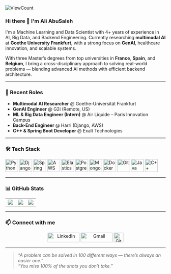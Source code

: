 
![ViewCount](https://views.whatilearened.today/views/github/aliabusaleh/Thomas-George-T.svg?cache=remove)

### Hi there 👋 I'm Ali AbuSaleh

I'm a Machine Learning and Data Scientist with 4+ years of experience in AI, Big Data, and Backend Engineering. Currently researching **multimodal AI** at **Goethe University Frankfurt**, with a strong focus on **GenAI**, healthcare innovation, and scalable systems.

With three Master’s degrees from top universities in **France**, **Spain**, and **Belgium**, I bring a cross-disciplinary approach to solving real-world problems — blending advanced AI methods with efficient backend architecture.

---

### 🔭 Recent Roles

- **Multimodal AI Researcher** @ Goethe-Universität Frankfurt  
- **GenAI Engineer** @ G2i (Remote, US)  
- **ML & Big Data Engineer (Intern)** @ Air Liquide – Paris Innovation Campus  
- **Back-End Engineer** @ Harri (Django, AWS)  
- **C++ & Spring Boot Developer** @ Exalt Technologies  

---

### 🛠️ Tech Stack

<p align="left">
	<img title="Python" src="https://cdn.jsdelivr.net/gh/devicons/devicon/icons/python/python-original.svg" width="40" height="40" />
	<img title="Django" src="https://www.creons-votre-site.com/wp-content/uploads/2017/05/django-logo.png" width="40" height="40" />
	<img title="Spring Boot" src="https://www.pngfind.com/pngs/m/53-535670_spring-framework-logo-spring-boot-hd-png-download.png" width="40" height="40" />
	<img title="AWS" src="https://cdn.jsdelivr.net/gh/devicons/devicon/icons/amazonwebservices/amazonwebservices-original.svg" width="40" height="40" />
	<img title="Elasticsearch" src="https://user.oc-static.com/upload/2017/10/10/15076639807937_Elasticsearch-Logo-Color-V.jpg.png" width="40" height="40" />
	<img title="PostgreSQL" src="https://cdn.jsdelivr.net/gh/devicons/devicon/icons/postgresql/postgresql-original.svg" width="40" height="40" />
	<img title="MongoDB" src="https://cdn.jsdelivr.net/gh/devicons/devicon/icons/mongodb/mongodb-original.svg" width="40" height="40" />
	<img title="Docker" src="https://cdn.jsdelivr.net/gh/devicons/devicon/icons/docker/docker-original.svg" width="40" height="40" />
	<img title="Git" src="https://cdn.jsdelivr.net/gh/devicons/devicon/icons/git/git-original.svg" width="40" height="40" />
	<img title="Java" src="https://upload.wikimedia.org/wikipedia/en/3/30/Java_programming_language_logo.svg" width="40" height="40" />
	<img title="C++" src="https://upload.wikimedia.org/wikipedia/commons/1/18/ISO_C%2B%2B_Logo.svg" width="40" height="40" />
</p>

---

### 📊 GitHub Stats

<table align="center">
  <tr>
    <td>
      <img src="https://github-readme-stats.vercel.app/api?username=aliabusaleh&theme=vue-dark&show_icons=true&count_private=true&hide_border=false" />
    </td>
    <td>
      <img src="https://github-readme-streak-stats.herokuapp.com/?user=aliabusaleh&theme=vue-dark&hide_border=false" />
    </td>
    <td>
      <img src="https://github-readme-stats.vercel.app/api/top-langs/?username=aliabusaleh&theme=vue-dark&layout=compact&hide_border=false" />
    </td>
  </tr>
</table>

---

### 📫 Connect with me

<p align="center">
    <a href="https://www.linkedin.com/in/alighabusaleh/"><img alt="LinkedIn" src="https://raw.githubusercontent.com/Thomas-George-T/Thomas-George-T/master/assets/linkedin.svg" width="100" height="30" /></a>
    <a href="mailto:alighabusaleh@gmail.com"><img alt="Gmail" src="https://raw.githubusercontent.com/Thomas-George-T/Thomas-George-T/master/assets/google-gmail.svg" width="100" height="30" /></a>
    <a href="https://github.com/aliabusaleh"><img alt="GitHub" src="https://img.shields.io/badge/GitHub-aliabusaleh-181717?style=flat&logo=github" height="30" /></a>
</p>

---

> *“A problem can be solved in 100 different ways — there’s always an easier one.”*  
> *“You miss 100% of the shots you don’t take.”*

